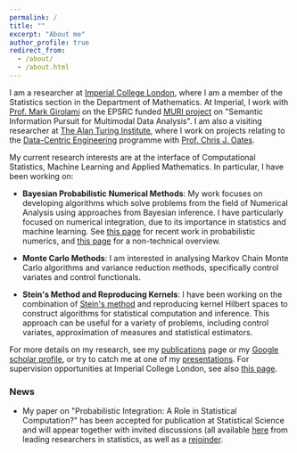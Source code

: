```yaml
---
permalink: /
title: ""
excerpt: "About me"
author_profile: true
redirect_from: 
  - /about/
  - /about.html
---
```


I am a researcher at [Imperial College London](http://www.imperial.ac.uk/statistics/), where I am a member of the Statistics section in the Department of Mathematics. At Imperial, I work with [Prof. Mark Girolami](https://www.imperial.ac.uk/people/m.girolami) on the EPSRC funded [MURI project](http://vision.jhu.edu/infopursuit/) on "Semantic Information Pursuit for Multimodal Data Analysis". I am also a visiting researcher at [The Alan Turing Institute](https://www.turing.ac.uk/), where I work on projects relating to the [Data-Centric Engineering](https://www.turing.ac.uk/research/research-programmes/data-centric-engineering) programme with [Prof. Chris J. Oates](http://oates.work/). 

My current research interests are at the interface of Computational Statistics, Machine Learning and Applied Mathematics. In particular, I have been working on:

* **Bayesian Probabilistic Numerical Methods**: My work focuses on developing algorithms which solve problems from the field of Numerical Analysis using approaches from Bayesian inference. I have particularly focused on numerical integration, due to its importance in statistics and machine learning. See [this page](http://probabilistic-numerics.org/) for recent work in probabilistic numerics, and [this page](https://www.turing.ac.uk/research/research-projects/probabilistic-numerics) for a non-technical overview.

* **Monte Carlo Methods**: I am interested in analysing Markov Chain Monte Carlo algorithms and variance reduction methods, specifically control variates and control functionals.

* **Stein's Method and Reproducing Kernels**: I have been working on the combination of [Stein's method](https://sites.google.com/site/steinsmethod/home) and reproducing kernel Hilbert spaces to construct algorithms for statistical computation and inference. This approach can be useful for a variety of problems, including control variates, approximation of measures and statistical estimators.

For more details on my research, see my [publications](https://fxbriol.github.io/papers/) page or my [Google scholar profile](https://scholar.google.co.uk/citations?user=yLBYtAwAAAAJ&hl=en), or try to catch me at one of my [presentations](https://fxbriol.github.io/presentations/). For supervision opportunities at Imperial College London, see also [this page](https://fxbriol.github.io/supervision/).

### News

* My paper on "Probabilistic Integration: A Role in Statistical Computation?" has been accepted for publication at Statistical Science and will appear together with invited discussions (all available [here](https://www.imstat.org/journals-and-publications/statistical-science/statistical-science-future-papers/) from leading researchers in statistics, as well as a [rejoinder](https://arxiv.org/abs/1811.10275). 


